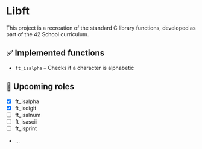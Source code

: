 # Libft

This project is a recreation of the standard C library functions, developed as part of the 42 School curriculum.

## ✅ Implemented functions

- `ft_isalpha` – Checks if a character is alphabetic

## 📁 Upcoming roles

- [x] ft_isalpha
- [x] ft_isdigit
- [ ] ft_isalnum
- [ ] ft_isascii
- [ ] ft_isprint
- ...
